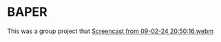 # BAPER

This was a group project that [Screencast from 09-02-24 20:50:16.webm](https://github.com/Javonnep/BAPERS-FINAL/assets/28714185/0a833acf-5936-4e72-850b-ebeabf3e54cb)
